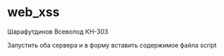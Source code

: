 # web_xss

Шарафутдинов Всеволод КН-303

Запустить оба сервера и в форму вставить содержимое файла script
